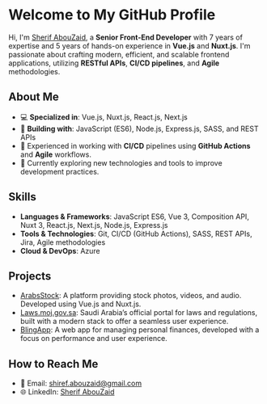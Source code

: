 # Welcome to My GitHub Profile

Hi, I'm [Sherif AbouZaid]([https://github.com/your-username](https://github.com/Shiref-Abouzaid)), a **Senior Front-End Developer** with 7 years of expertise and 5 years of hands-on experience in **Vue.js** and **Nuxt.js**. I'm passionate about crafting modern, efficient, and scalable frontend applications, utilizing **RESTful APIs**, **CI/CD pipelines**, and **Agile** methodologies.

## About Me
- 💻 **Specialized in**: Vue.js, Nuxt.js, React.js, Next.js
- 🔧 **Building with**: JavaScript (ES6), Node.js, Express.js, SASS, and REST APIs
- 🚀 Experienced in working with **CI/CD** pipelines using **GitHub Actions** and **Agile** workflows.
- 🌱 Currently exploring new technologies and tools to improve development practices.

## Skills
- **Languages & Frameworks**: JavaScript ES6, Vue 3, Composition API, Nuxt 3, React.js, Next.js, Node.js, Express.js
- **Tools & Technologies**: Git, CI/CD (GitHub Actions), SASS, REST APIs, Jira, Agile methodologies
- **Cloud & DevOps**: Azure

## Projects
- [ArabsStock](https://arabsstock.com/): A platform providing stock photos, videos, and audio. Developed using Vue.js and Nuxt.js.
- [Laws.moj.gov.sa](https://laws.moj.gov.sa/): Saudi Arabia’s official portal for laws and regulations, built with a modern stack to offer a seamless user experience.
- [BlingApp](https://blingapp.net/): A web app for managing personal finances, developed with a focus on performance and user experience.

## How to Reach Me
- 📧 Email: [shiref.abouzaid@gmail.com](mailto:shiref.abouzaid@gmail.com)
- 🌐 LinkedIn: [Sherif AbouZaid](https://linkedin.com/in/shiref-abouzaid)
